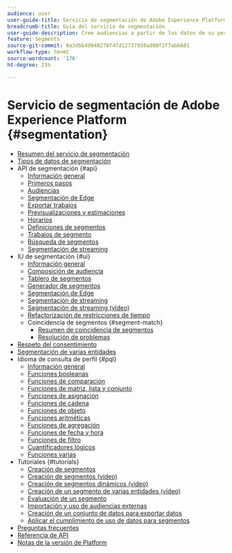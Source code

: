 ```yaml
---
audience: user
user-guide-title: Servicio de segmentación de Adobe Experience Platform
breadcrumb-title: Guía del servicio de segmentación
user-guide-description: Cree audiencias a partir de los datos de su perfil del cliente en tiempo real utilizando definiciones de segmentos generadas por Adobe Experience Platform o fuentes externas.
feature: Segments
source-git-commit: 0a3dbb49948278f4fd12737938ad00f2f7abb681
workflow-type: tm+mt
source-wordcount: '176'
ht-degree: 25%

---
```



# Servicio de segmentación de Adobe Experience Platform {#segmentation}

- [Resumen del servicio de segmentación](home.md)
- [Tipos de datos de segmentación](data-types.md)
- API de segmentación {#api}
   - [Información general](api/overview.md)
   - [Primeros pasos](api/getting-started.md)
   - [Audiencias](api/audiences.md)
   - [Segmentación de Edge](api/edge-segmentation.md)
   - [Exportar trabajos](api/export-jobs.md)
   - [Previsualizaciones y estimaciones](api/previews-and-estimates.md)
   - [Horarios](api/schedules.md)
   - [Definiciones de segmentos](api/segment-definitions.md)
   - [Trabajos de segmento](api/segment-jobs.md)
   - [Búsqueda de segmentos](api/segment-search.md)
   - [Segmentación de streaming](api/streaming-segmentation.md)
- IU de segmentación {#ui}
   - [Información general](ui/overview.md)
   - [Composición de audiencia](ui/audience-composition.md)
   - [Tablero de segmentos](ui/segment-dashboard.md)
   - [Generador de segmentos](ui/segment-builder.md)
   - [Segmentación de Edge](ui/edge-segmentation.md)
   - [Segmentación de streaming](ui/streaming-segmentation.md)
   - [Segmentación de streaming (vídeo)](video/streaming-segmentation-overview.md)
   - [Refactorización de restricciones de tiempo](ui/segment-refactoring.md)
   - Coincidencia de segmentos {#segment-match}
      - [Resumen de coincidencia de segmentos](ui/segment-match/overview.md)
      - [Resolución de problemas](ui/segment-match/troubleshooting.md)
- [Respeto del consentimiento](consents.md)
- [Segmentación de varias entidades](multi-entity-segmentation.md)
- Idioma de consulta de perfil {#pql}
   - [Información general](pql/overview.md)
   - [Funciones booleanas](pql/boolean-functions.md)
   - [Funciones de comparación](pql/comparison-functions.md)
   - [Funciones de matriz, lista y conjunto](pql/array-functions.md)
   - [Funciones de asignación](pql/map-functions.md)
   - [Funciones de cadena](pql/string-functions.md)
   - [Funciones de objeto](pql/object-functions.md)
   - [Funciones aritméticas](pql/arithmetic-functions.md)
   - [Funciones de agregación](pql/aggregation-functions.md)
   - [Funciones de fecha y hora](pql/datetime-functions.md)
   - [Funciones de filtro](pql/filter-functions.md)
   - [Cuantificadores lógicos](pql/logical-quantifiers.md)
   - [Funciones varias](pql/misc-functions.md)
- Tutoriales {#tutorials}
   - [Creación de segmentos](tutorials/create-a-segment.md)
   - [Creación de segmentos (vídeo)](video/create-segment.md)
   - [Creación de segmentos dinámicos (vídeo)](video/create-a-dynamic-segment.md)
   - [Creación de un segmento de varias entidades (vídeo)](video/create-multi-entity-segments.md)
   - [Evaluación de un segmento](tutorials/evaluate-a-segment.md)
   - [Importación y uso de audiencias externas](tutorials/using-external-audiences.md)
   - [Creación de un conjunto de datos para exportar datos](tutorials/create-dataset-export-segment.md)
   - [Aplicar el cumplimiento de uso de datos para segmentos](tutorials/governance.md)
- [Preguntas frecuentes](./faq.md)
- [Referencia de API](https://www.adobe.io/experience-platform-apis/references/segmentation/)
- [Notas de la versión de Platform](https://experienceleague.adobe.com/docs/experience-platform/release-notes/latest.html?lang=es)